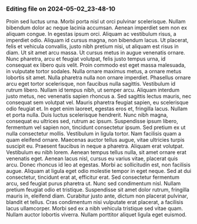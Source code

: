 

### Editing file on 2024-05-02_23-48-10

Proin sed luctus urna. Morbi porta nisl ut orci pulvinar scelerisque. Nullam bibendum dolor ac neque lacinia accumsan. Aenean imperdiet sem non ex aliquam congue. In egestas ipsum orci. Aliquam ac vestibulum risus, a imperdiet odio. Aliquam id cursus magna, non bibendum lacus. Ut placerat, felis et vehicula convallis, justo nibh pretium nisi, ut aliquam est risus in diam. Ut sit amet arcu massa. Ut cursus metus in augue venenatis ornare. Nunc pharetra, arcu et feugiat volutpat, felis justo tempus urna, id consequat ex libero quis velit. Proin commodo est eget massa malesuada, in vulputate tortor sodales. Nulla ornare maximus metus, a ornare metus lobortis sit amet. Nulla pharetra nulla non ornare imperdiet. Phasellus ornare arcu eget tortor scelerisque, non faucibus nulla sagittis. Vestibulum id rutrum libero.
Nullam id tempus nibh, ut semper arcu. Aliquam interdum justo metus, nec venenatis sapien rhoncus a. Sed sagittis lectus mauris, nec consequat sem volutpat vel. Mauris pharetra feugiat sapien, eu scelerisque odio feugiat et. In eget enim laoreet, egestas eros et, fringilla lacus. Nullam et porta nulla. Duis luctus scelerisque hendrerit. Nunc nibh magna, consequat eu ultrices sed, rutrum ac ipsum. Suspendisse ipsum libero, fermentum vel sapien non, tincidunt consectetur ipsum. Sed pretium ex ut nulla consectetur mollis. Vestibulum in ligula tortor. Nam facilisis quam a quam eleifend ornare. Maecenas auctor tellus augue, vitae ultricies turpis suscipit eu.
Praesent faucibus in neque a pharetra. Aliquam erat volutpat. Vestibulum eu nibh lorem. Aenean tempus tellus nulla, sit amet ornare erat venenatis eget. Aenean lacus nisl, cursus eu varius vitae, placerat quis arcu. Donec rhoncus id leo at egestas. Morbi ac sollicitudin est, non facilisis augue.
Aliquam at ligula eget odio molestie tempor in eget neque. Sed at dui consectetur, tincidunt erat at, efficitur erat. Sed consectetur fermentum arcu, sed feugiat purus pharetra ut. Nunc sed condimentum nisl. Nullam pretium feugiat odio et tristique. Suspendisse sit amet dolor rutrum, fringilla mauris in, eleifend diam. Curabitur justo ante, dictum non placerat pulvinar, blandit et tellus. Cras condimentum nisi vulputate erat placerat, a facilisis lacus ullamcorper. Morbi sed ex a nibh vehicula tristique sed vitae quam. Nullam auctor lobortis viverra. Nullam porttitor aliquet ligula eget euismod.


